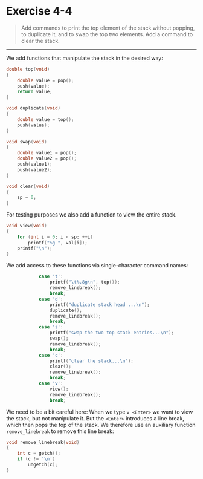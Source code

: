 # Exercise 4-4

> Add commands to print the top element of the stack without popping, to duplicate it, and to swap the top two elements.
> Add a command to clear the stack.

---

We add functions that manipulate the stack in the desired way:
```c
double top(void)
{
	double value = pop();
	push(value);
	return value;
}

void duplicate(void)
{
	double value = top();
	push(value);
}

void swap(void)
{
	double value1 = pop();
	double value2 = pop();
	push(value1);
	push(value2);
}

void clear(void)
{
	sp = 0;
}
```
For testing purposes we also add a function to view the entire stack.
```c
void view(void)
{
	for (int i = 0; i < sp; ++i)
		printf("%g ", val[i]);
	printf("\n");
}
```

We add access to these functions via single-character command names:
```c
			case 't':
				printf("\t%.8g\n", top());
				remove_linebreak();
				break;
			case 'd':
				printf("duplicate stack head ...\n");
				duplicate();
				remove_linebreak();
				break;
			case 's':
				printf("swap the two top stack entries...\n");
				swap();
				remove_linebreak();
				break;
			case 'c':
				printf("clear the stack...\n");
				clear();
				remove_linebreak();
				break;
			case 'v':
				view();
				remove_linebreak();
				break;
```
We need to be a bit careful here:
When we type `v <Enter>` we want to view the stack, but not manipulate it.
But the `<Enter>` introduces a line break, which then pops the top of the stack.
We therefore use an auxiliary function `remove_linebreak` to remove this line break:
```c
void remove_linebreak(void)
{
	int c = getch();
	if (c != '\n')
		ungetch(c);
}
```
